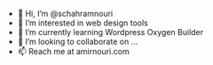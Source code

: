 - 👋 Hi, I’m @schahramnouri
- 👀 I’m interested in web design tools
- 🌱 I’m currently learning Wordpress Oxygen Builder
- 💞️ I’m looking to collaborate on ...
- 📫 Reach me at amirnouri.com

<!---
schahramnouri/schahramnouri is a ✨ special ✨ repository because its `README.md` (this file) appears on your GitHub profile.
You can click the Preview link to take a look at your changes.
--->
